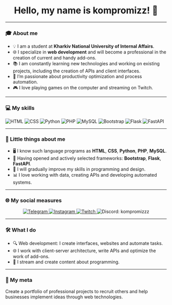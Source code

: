 <h1 align="center">Hello, my name is kompromizz! 👋</h1>

---

### 🎓 About me
- 💡 I am a student at **Kharkiv National University of Internal Affairs**.
- 🌐 I specialize in **web development** and will become a professional in the creation of current and handy add-ons.
- 📚 I am constantly learning new technologies and working on existing projects, including the creation of APIs and client interfaces.
- 🔧 I’m passionate about productivity optimization and process automation.
- 🎮 I love playing games on the computer and streaming on Twitch.

---

### 💻 My skills
<p>
 <img src="https://img.shields.io/badge/HTML-E34F26?style=flat-square&logo=html5&logoColor=white" alt="HTML" />
 <img src="https://img.shields.io/badge/CSS-1572B6?style=flat-square&logo=css3&logoColor=white" alt="CSS" />
 <img src="https://img.shields.io/badge/Python-3776AB?style=flat-square&logo=python&logoColor=white" alt="Python" />
 <img src="https://img.shields.io/badge/PHP-777BB4?style=flat-square&logo=php&logoColor=white" alt="PHP" />
 <img src="https://img.shields.io/badge/MySQL-4479A1?style=flat-square&logo=mysql&logoColor=white" alt="MySQL" />
 <img src="https://img.shields.io/badge/Bootstrap-7952B3?style=flat-square&logo=bootstrap&logoColor=white" alt="Bootstrap" />
 <img src="https://img.shields.io/badge/Flask-000000?style=flat-square&logo=flask&logoColor=white" alt="Flask" />
 <img src="https://img.shields.io/badge/FastAPI-009688?style=flat-square&logo=fastapi&logoColor=white" alt="FastAPI" />
</p>

---

### 🌟 Little things about me
- 🖥️ I know such language programs as **HTML**, **CSS**, **Python**, **PHP**, **MySQL**.
- 📖 Having opened and actively selected frameworks: **Bootstrap**, **Flask**, **FastAPI**.
- 🚀 I will gradually improve my skills in programming and design.
- 📊 I love working with data, creating APIs and developing automated systems.

---

### 🌐 My social measures
<p align="center">
 <a href="https://t.me/kompromizz" target="_blank">
 <img src="https://img.shields.io/badge/Telegram-26A5E4?style=for-the-badge&logo=telegram&logoColor=white" alt="Telegram" />
 </a>
 <a href="https://www.instagram.com/808vvss/" target="_blank">
 <img src="https://img.shields.io/badge/Instagram-E4405F?style=for-the-badge&logo=instagram&logoColor=white" alt="Instagram" />
 </a>
 <a href="https://www.twitch.tv/kompromizz" target="_blank">
 <img src="https://img.shields.io/badge/Twitch-9146FF?style=for-the-badge&logo=twitch&logoColor=white" alt="Twitch" />
 </a>
 <img src="https://img.shields.io/badge/Discord-5865F2?style=for-the-badge&logo=discord&logoColor=white" alt="Discord: kompromizzz" />
</p>

---

### 🛠️ What I do
- 🔍 Web development: I create interfaces, websites and automate tasks.
- 🌐 I work with client-server architecture, write APIs and optimize the work of add-ons.
- 📌 I stream and create content about programming.

---

### 🚀 My meta
Create a portfolio of professional projects to recruit others and help businesses implement ideas through web technologies.
